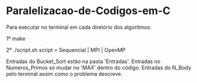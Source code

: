 ﻿# Paralelizacao-de-Codigos-em-C
Para executar no terminal em cada diretório dos algoritmos:

1º make

2º ./script.sh
script = Sequencial | MPI | OpenMP


Entradas do Bucket_Sort estão na pasta 'Entradas'.
Entradas no Numeros_Primos só mudar no 'MAX' dentro do código.
Entradas do N_Body pelo terminal assim como o problema descreve.
